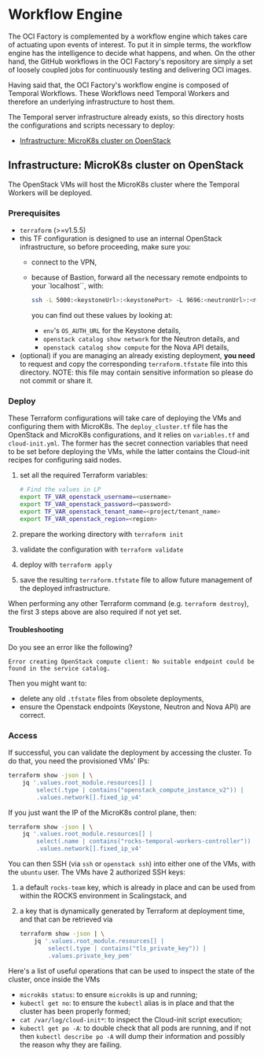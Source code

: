 # Workflow Engine

The OCI Factory is complemented by a workflow engine which takes care of
actuating upon events of interest. To put it in simple terms, the workflow
engine has the intelligence to decide what happens, and when. On the other
hand, the GitHub workflows in the OCI Factory's repository are simply a set of
loosely coupled jobs for continuously testing and delivering OCI images.

Having said that, the OCI Factory's workflow engine is composed of Temporal Workflows. These Workflows need Temporal Workers and therefore an underlying
infrastructure to host them.

The Temporal server infrastructure already exists, so this directory hosts the
configurations and scripts necessary to deploy:

- [Infrastructure: MicroK8s cluster on OpenStack](#infra)

<a name="infra"></a>

## Infrastructure: MicroK8s cluster on OpenStack

The OpenStack VMs will host the MicroK8s cluster where the Temporal Workers
will be deployed.

### Prerequisites

- `terraform` (>=v1.5.5)
- this TF configuration is designed to use an internal OpenStack
infrastructure, so before proceeding, make sure you:
  - connect to the VPN,
  - because of Bastion, forward all the necessary remote endpoints to your
    `localhost``, with:

      ```bash
      ssh -L 5000:<keystoneUrl>:<keystonePort> -L 9696:<neutronUrl>:<neutronPort> -L 8774:novaApiUrl>:<novaApiPort> <username>@<internalOSServer>
      ```

    you can find out these values by looking at:
    - `env`'s `OS_AUTH_URL` for the Keystone details,
    - `openstack catalog show network` for the Neutron details, and
    - `openstack catalog show compute` for the Nova API details,
- (optional) if you are managing an already existing deployment, **you need**
to request and copy the corresponding `terraform.tfstate` file into this
directory. NOTE: this file may contain sensitive information so please do not
commit or share it.

### Deploy

These Terraform configurations will take care of deploying the VMs and
configuring them with MicroK8s. The `deploy_cluster.tf` file has the OpenStack
and MicroK8s configurations, and it relies on `variables.tf` and
`cloud-init.yml`.
The former has the secret connection variables that need to be set before
deploying the VMs, while the latter contains the Cloud-init recipes
for configuring said nodes.

 1. set all the required Terraform variables:

    ```bash
    # Find the values in LP
    export TF_VAR_openstack_username=<username>
    export TF_VAR_openstack_password=<password>
    export TF_VAR_openstack_tenant_name=<project/tenant_name>
    export TF_VAR_openstack_region=<region>
    ```

 2. prepare the working directory with `terraform init`
 3. validate the configuration with `terraform validate`
 4. deploy with `terraform apply`
 5. save the resulting `terraform.tfstate` file to allow future management of
 the deployed infrastructure.

When performing any other Terraform command (e.g. `terraform destroy`), the
first 3 steps above are also required if not yet set.

#### Troubleshooting

Do you see an error like the following?

```log
Error creating OpenStack compute client: No suitable endpoint could be found in the service catalog.
```

Then you might want to:

- delete any old `.tfstate` files from obsolete deployments,
- ensure the Openstack endpoints (Keystone, Neutron and Nova API) are correct.

### Access

If successful, you can validate the deployment by accessing the cluster. To do
that, you need the provisioned VMs' IPs:

```bash
terraform show -json | \
    jq '.values.root_module.resources[] |
        select(.type | contains("openstack_compute_instance_v2")) |
        .values.network[].fixed_ip_v4'
```

If you just want the IP of the MicroK8s control plane, then:

```bash
terraform show -json | \
    jq '.values.root_module.resources[] |
        select(.name | contains("rocks-temporal-workers-controller")) |
        .values.network[].fixed_ip_v4'
```

You can then SSH (via `ssh` or `openstack ssh`) into either one of the VMs,
with the `ubuntu` user. The VMs have 2 authorized SSH keys:

 1. a default `rocks-team` key, which is already in place and can be used from
within the ROCKS environment in Scalingstack, and
 2. a key that is dynamically generated by Terraform at deployment time, and
that can be retrieved via

    ```bash
    terraform show -json | \
        jq '.values.root_module.resources[] |
            select(.type | contains("tls_private_key")) | 
            .values.private_key_pem'
    ```

Here's a list of useful operations that can be used to inspect the state of the
cluster, once inside the VMs

- `microk8s status`: to ensure `microk8s` is up and running;
- `kubectl get no`: to ensure the `kubectl` alias is in place and that the
cluster has been properly formed;
- `cat /var/log/cloud-init*`: to inspect the Cloud-init script execution;
- `kubectl get po -A`: to double check that all pods are running, and if not
then `kubectl describe po -A` will dump their information and possibly the
reason why they are failing.

<!-- 
# Deploy OCI Factory Temporal Worker charm for K8s

This is leveraging the existing charm template from
<https://github.com/canonical/temporal-worker-k8s-operator> and adding
additional workflows and activities for the work we need done within the
context of the OCI Factory.

## Prerequisites

The Microk8s infrastructure must already be in place. -->

